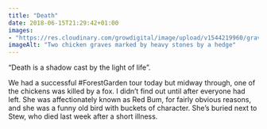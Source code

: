 ```yaml
---
title: "Death"
date: 2018-06-15T21:29:42+01:00
images: 
- "https://res.cloudinary.com/growdigital/image/upload/v1544219960/graves-28947837808.jpg"
imageAlt: "Two chicken graves marked by heavy stones by a hedge"
---
```


“Death is a shadow cast by the light of life”.

We had a successful #ForestGarden tour today but midway through, one of the chickens was killed by a fox. I didn’t find out until after everyone had left. She was affectionately known as Red Bum, for fairly obvious reasons, and she was a funny old bird with buckets of character. She’s buried next to Stew, who died last week after a short illness.
